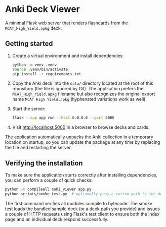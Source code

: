 # Anki Deck Viewer

A minimal Flask web server that renders flashcards from the
`MCAT_High_Yield.apkg` deck.

## Getting started

1. Create a virtual environment and install dependencies:

   ```bash
   python -m venv .venv
   source .venv/bin/activate
   pip install -r requirements.txt
   ```

2. Copy the Anki deck into the `data/` directory located at the root of this
   repository (the file is ignored by Git). The application prefers the
   `MCAT_High_Yield.apkg` filename but also recognizes the original export name
   `MCAT High Yield.apkg` (hyphenated variations work as well).

3. Start the server:

   ```bash
   flask --app app run --host 0.0.0.0 --port 5000
   ```

4. Visit <http://localhost:5000> in a browser to browse decks and cards.

The application automatically unpacks the Anki collection in a temporary
location on startup, so you can update the package at any time by replacing the
file and restarting the server.

## Verifying the installation

To make sure the application starts correctly after installing dependencies, you
can perform a couple of quick checks:

```bash
python -m compileall anki_viewer app.py
python scripts/smoke_test.py  # optionally pass a custom path to the deck file
```

The first command verifies all modules compile to bytecode. The smoke test
loads the bundled sample deck (or a deck path you provide) and issues a couple
of HTTP requests using Flask's test client to ensure both the index page and an
individual deck respond successfully.
